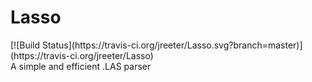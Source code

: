<h1>Lasso</h1>
[![Build Status](https://travis-ci.org/jreeter/Lasso.svg?branch=master)](https://travis-ci.org/jreeter/Lasso)
<br/>
A simple and efficient .LAS parser
